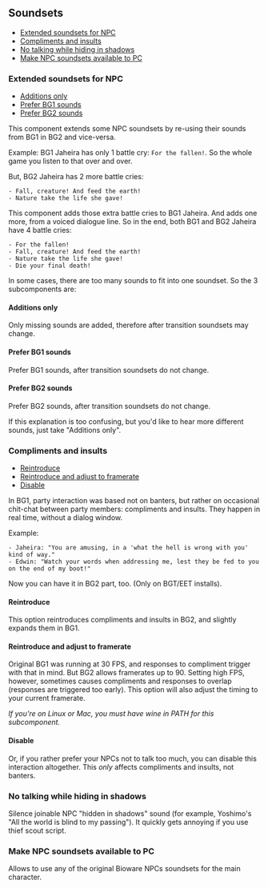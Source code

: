 ## Soundsets

- [Extended soundsets for NPC](#extended-soundsets-for-npc)
- [Compliments and insults](#compliments-and-insults)
- [No talking while hiding in shadows](#no-talking-while-hiding-in-shadows)
- [Make NPC soundsets available to PC](#make-npc-soundsets-available-to-pc)

### Extended soundsets for NPC
- [Additions only](#additions-only)
- [Prefer BG1 sounds](#prefer-bg1-sounds)
- [Prefer BG2 sounds](#prefer-bg2-sounds)

This component extends some NPC soundsets by re-using their sounds from BG1 in BG2 and vice-versa.

Example: BG1 Jaheira has only 1 battle cry: `For the fallen!`. So the whole game you listen to that over and over.

But, BG2 Jaheira has 2 more battle cries:
```
- Fall, creature! And feed the earth!
- Nature take the life she gave!
```

This component adds those extra battle cries to BG1 Jaheira. And adds one more, from a voiced dialogue line. So in the end, both BG1 and BG2 Jaheira have 4 battle cries:
```
- For the fallen!
- Fall, creature! And feed the earth!
- Nature take the life she gave!
- Die your final death!
```

In some cases, there are too many sounds to fit into one soundset. So the 3 subcomponents are:

#### Additions only
Only missing sounds are added, therefore after transition soundsets may change.

#### Prefer BG1 sounds
Prefer BG1 sounds, after transition soundsets do not change.

#### Prefer BG2 sounds
Prefer BG2 sounds, after transition soundsets do not change.

If this explanation is too confusing, but you'd like to hear more different sounds, just take "Additions only".

### Compliments and insults
- [Reintroduce](#reintroduce)
- [Reintroduce and adjust to framerate](#reintroduce-and-adjust-to-framerate)
- [Disable](#disable)

In BG1, party interaction was based not on banters, but rather on occasional chit-chat between party members: compliments and insults. They happen in real time, without a dialog window.

Example:
```
- Jaheira: "You are amusing, in a 'what the hell is wrong with you' kind of way."
- Edwin: "Watch your words when addressing me, lest they be fed to you on the end of my boot!"
```

Now you can have it in BG2 part, too. (Only on BGT/EET installs).

#### Reintroduce
This option reintroduces compliments and insults in BG2, and slightly expands them in BG1.

#### Reintroduce and adjust to framerate
Original BG1 was running at 30 FPS, and responses to compliment trigger with that in mind.
But BG2 allows framerates up to 90. Setting high FPS, however, sometimes causes compliments and responses to overlap (responses are triggered too early).
This option will also adjust the timing to your current framerate.

*If you're on Linux or Mac, you must have wine in PATH for this subcomponent.*

#### Disable
Or, if you rather prefer your NPCs not to talk too much, you can disable this interaction altogether.
This *only* affects compliments and insults, not banters.

### No talking while hiding in shadows
Silence joinable NPC "hidden in shadows" sound (for example, Yoshimo's "All the world is blind to my passing"). It quickly gets annoying if you use thief scout script.

### Make NPC soundsets available to PC
Allows to use any of the original Bioware NPCs soundsets for the main character.
